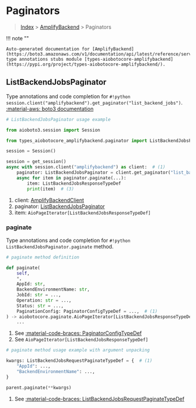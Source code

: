 # Paginators

> [Index](../README.md) > [AmplifyBackend](./README.md) > Paginators

!!! note ""

    Auto-generated documentation for [AmplifyBackend](https://boto3.amazonaws.com/v1/documentation/api/latest/reference/services/amplifybackend.html#amplifybackend)
    type annotations stubs module [types-aiobotocore-amplifybackend](https://pypi.org/project/types-aiobotocore-amplifybackend/).

## ListBackendJobsPaginator

Type annotations and code completion for `#!python session.client("amplifybackend").get_paginator("list_backend_jobs")`.
[:material-aws: boto3 documentation](https://boto3.amazonaws.com/v1/documentation/api/latest/reference/services/amplifybackend/paginator/ListBackendJobs.html#AmplifyBackend.Paginator.ListBackendJobs)

```python
# ListBackendJobsPaginator usage example

from aioboto3.session import Session

from types_aiobotocore_amplifybackend.paginator import ListBackendJobsPaginator

session = Session()

session = get_session()
async with session.client("amplifybackend") as client:  # (1)
    paginator: ListBackendJobsPaginator = client.get_paginator("list_backend_jobs")  # (2)
    async for item in paginator.paginate(...):
        item: ListBackendJobsResponseTypeDef
        print(item)  # (3)
```

1. client: [AmplifyBackendClient](./client.md)
2. paginator: [ListBackendJobsPaginator](./paginators.md#listbackendjobspaginator)
3. item: `AioPageIterator[ListBackendJobsResponseTypeDef]`


### paginate

Type annotations and code completion for `#!python ListBackendJobsPaginator.paginate` method.

```python
# paginate method definition

def paginate(
    self,
    *,
    AppId: str,
    BackendEnvironmentName: str,
    JobId: str = ...,
    Operation: str = ...,
    Status: str = ...,
    PaginationConfig: PaginatorConfigTypeDef = ...,  # (1)
) -> aiobotocore.paginate.AioPageIterator[ListBackendJobsResponseTypeDef]:  # (2)
    ...
```

1. See [:material-code-braces: PaginatorConfigTypeDef](./type_defs.md#paginatorconfigtypedef)
2. See `AioPageIterator[ListBackendJobsResponseTypeDef]`


```python
# paginate method usage example with argument unpacking

kwargs: ListBackendJobsRequestPaginateTypeDef = {  # (1)
    "AppId": ...,
    "BackendEnvironmentName": ...,
}

parent.paginate(**kwargs)
```

1. See [:material-code-braces: ListBackendJobsRequestPaginateTypeDef](./type_defs.md#listbackendjobsrequestpaginatetypedef)
